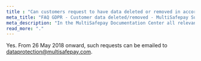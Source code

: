```yaml
---
title : "Can customers request to have data deleted or removed in accordance with the right Privacy by Design?"
meta_title: "FAQ GDPR - Customer data deleted/removed - MultiSafepay Support"
meta_description: "In the MultiSafepay Documentation Center all relevant information regarding our Plugins and API. As well as Support pages for Payment Method, Tools and General Questions. You can also find the contact details of our Support Team and Integration Team."
read_more: "."
---
```

Yes. From 26 May 2018 onward, such requests can be emailed to <dataprotection@multisafepay.com>.
